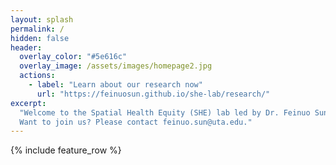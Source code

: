 ```yaml
---
layout: splash
permalink: /
hidden: false
header:
  overlay_color: "#5e616c"
  overlay_image: /assets/images/homepage2.jpg
  actions:
    - label: "Learn about our research now"
      url: "https://feinuosun.github.io/she-lab/research/"
excerpt: 
  "Welcome to the Spatial Health Equity (SHE) lab led by Dr. Feinuo Sun at UTA. We are dedicated to addressing spatial disparities in population health outcomes, with a particular focus on chronic pain and its associated consequences such as disability and substance addiction. Our current research aims to understand the multifaceted spatial dimensions (e.g., rural/urban, natural environments, policies, and neighborhood features) that shape pain disparities at both individual and ecological levels.
  Want to join us? Please contact feinuo.sun@uta.edu."
---
```


{% include feature_row %}
